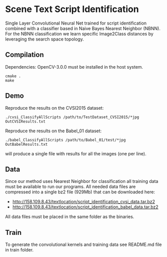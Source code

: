 
# Scene Text Script Identification

Single Layer Convolutional Neural Net trained for script identification combined with a classifier based in Naive Bayes Nearest Neighbor (NBNN). For the NBNN classification we learn specific Image2Class distances by leveraging the search space topology.

## Compilation

Dependencies: OpenCV-3.0.0 must be installed in the host system. 

```
cmake .
make
```

## Demo

Reproduce the results on the CVSI2015 dataset:

```
./cvsi_ClassifyAllScripts /path/to/TestDataset_CVSI2015/*jpg OutCVSIResults.txt
```

Reproduce the results on the Babel_01 dataset:

```
./babel_ClassifyAllScripts /path/to/Babel_01/test/*jpg OutBabelResults.txt
```

will produce a single file with results for all the images (one per line).


## Data

Since our method uses Nearest Neighbor for classification all training data must be available to run our programs. All needed data files are compressed into a single bz2 file (929Mb) that can be downloaded here:

 - http://158.109.8.43/textlocation/script_identification_cvsi_data.tar.bz2
 - http://158.109.8.43/textlocation/script_identification_babel_data.tar.bz2

All data files must be placed in the same folder as the binaries.

## Train

To generate the convolutional kernels and training data see README.md file in train folder.

